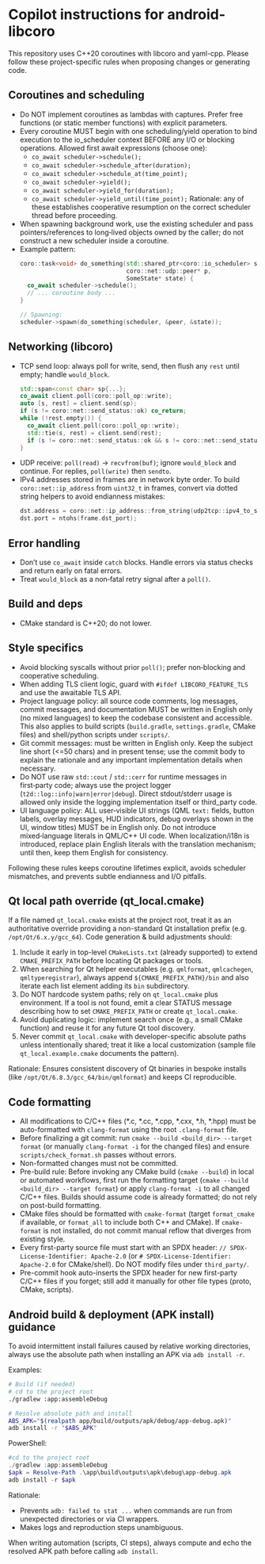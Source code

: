 # Copilot instructions for android-libcoro

This repository uses C++20 coroutines with libcoro and yaml-cpp. Please follow these project-specific rules when proposing changes or generating code.

## Coroutines and scheduling
- Do NOT implement coroutines as lambdas with captures. Prefer free functions (or static member functions) with explicit parameters.
- Every coroutine MUST begin with one scheduling/yield operation to bind execution to the io_scheduler context BEFORE any I/O or blocking operations. Allowed first await expressions (choose one):
  - `co_await scheduler->schedule();`
  - `co_await scheduler->schedule_after(duration);`
  - `co_await scheduler->schedule_at(time_point);`
  - `co_await scheduler->yield();`
  - `co_await scheduler->yield_for(duration);`
  - `co_await scheduler->yield_until(time_point);`
  Rationale: any of these establishes cooperative resumption on the correct scheduler thread before proceeding.
- When spawning background work, use the existing scheduler and pass pointers/references to long‑lived objects owned by the caller; do not construct a new scheduler inside a coroutine.
- Example pattern:
  ```cpp
  coro::task<void> do_something(std::shared_ptr<coro::io_scheduler> scheduler,
                                coro::net::udp::peer* p,
                                SomeState* state) {
    co_await scheduler->schedule();
    // ... coroutine body ...
  }

  // Spawning:
  scheduler->spawn(do_something(scheduler, &peer, &state));
  ```

## Networking (libcoro)
- TCP send loop: always poll for write, send, then flush any `rest` until empty; handle `would_block`.
  ```cpp
  std::span<const char> sp{...};
  co_await client.poll(coro::poll_op::write);
  auto [s, rest] = client.send(sp);
  if (s != coro::net::send_status::ok) co_return;
  while (!rest.empty()) {
    co_await client.poll(coro::poll_op::write);
    std::tie(s, rest) = client.send(rest);
    if (s != coro::net::send_status::ok && s != coro::net::send_status::would_block) co_return;
  }
  ```
- UDP receive: `poll(read)` → `recvfrom(buf)`; ignore `would_block` and continue. For replies, `poll(write)` then `sendto`.
- IPv4 addresses stored in frames are in network byte order. To build `coro::net::ip_address` from `uint32_t` in frames, convert via dotted string helpers to avoid endianness mistakes:
  ```cpp
  dst.address = coro::net::ip_address::from_string(udp2tcp::ipv4_to_string(frame.dst_ip));
  dst.port = ntohs(frame.dst_port);
  ```
## Error handling
- Don’t use `co_await` inside `catch` blocks. Handle errors via status checks and return early on fatal errors.
- Treat `would_block` as a non‑fatal retry signal after a `poll()`.

## Build and deps
- CMake standard is C++20; do not lower.

## Style specifics
- Avoid blocking syscalls without prior `poll()`; prefer non‑blocking and cooperative scheduling.
- When adding TLS client logic, guard with `#ifdef LIBCORO_FEATURE_TLS` and use the awaitable TLS API.
- Project language policy: all source code comments, log messages, commit messages, and documentation MUST be written in English only (no mixed languages) to keep the codebase consistent and accessible. This also applies to build scripts (`build.gradle`, `settings.gradle`, CMake files) and shell/python scripts under `scripts/`.
 - Git commit messages: must be written in English only. Keep the subject line short (<=50 chars) and in present tense; use the commit body to explain the rationale and any important implementation details when necessary.
 - Do NOT use raw `std::cout` / `std::cerr` for runtime messages in first‑party code; always use the project logger (`t2d::log::info|warn|error|debug`). Direct stdout/stderr usage is allowed only inside the logging implementation itself or third_party code.
 - UI language policy: ALL user‑visible UI strings (QML `text:` fields, button labels, overlay messages, HUD indicators, debug overlays shown in the UI, window titles) MUST be in English only. Do not introduce mixed‑language literals in QML/C++ UI code. When localization/i18n is introduced, replace plain English literals with the translation mechanism; until then, keep them English for consistency.


Following these rules keeps coroutine lifetimes explicit, avoids scheduler mismatches, and prevents subtle endianness and I/O pitfalls.

## Qt local path override (qt_local.cmake)
If a file named `qt_local.cmake` exists at the project root, treat it as an authoritative override providing a non-standard Qt installation prefix (e.g. `/opt/Qt/6.x.y/gcc_64`). Code generation & build adjustments should:
1. Include it early in top-level `CMakeLists.txt` (already supported) to extend `CMAKE_PREFIX_PATH` before locating Qt packages or tools.
2. When searching for Qt helper executables (e.g. `qmlformat`, `qmlcachegen`, `qmltyperegistrar`), always append `${CMAKE_PREFIX_PATH}/bin` and also iterate each list element adding its `bin` subdirectory.
3. Do NOT hardcode system paths; rely on `qt_local.cmake` plus environment. If a tool is not found, emit a clear STATUS message describing how to set `CMAKE_PREFIX_PATH` or create `qt_local.cmake`.
4. Avoid duplicating logic: implement search once (e.g., a small CMake function) and reuse it for any future Qt tool discovery.
5. Never commit `qt_local.cmake` with developer-specific absolute paths unless intentionally shared; treat it like a local customization (sample file `qt_local.example.cmake` documents the pattern).

Rationale: Ensures consistent discovery of Qt binaries in bespoke installs (like `/opt/Qt/6.8.3/gcc_64/bin/qmlformat`) and keeps CI reproducible.

## Code formatting
- All modifications to C/C++ files (*.c, *.cc, *.cpp, *.cxx, *.h, *.hpp) must be auto-formatted with `clang-format` using the root `.clang-format` file.
- Before finalizing a git commit: run `cmake --build <build_dir> --target format` (or manually `clang-format -i` for the changed files) and ensure `scripts/check_format.sh` passes without errors.
- Non-formatted changes must not be committed.
- Pre-build rule: Before invoking any CMake build (`cmake --build`) in local or automated workflows, first run the formatting target (`cmake --build <build_dir> --target format`) or apply `clang-format -i` to all changed C/C++ files. Builds should assume code is already formatted; do not rely on post-build formatting.
 - CMake files should be formatted with `cmake-format` (target `format_cmake` if available, or `format_all` to include both C++ and CMake). If `cmake-format` is not installed, do not commit manual reflow that diverges from existing style.
 - Every first-party source file must start with an SPDX header: `// SPDX-License-Identifier: Apache-2.0` (or `# SPDX-License-Identifier: Apache-2.0` for CMake/shell). Do NOT modify files under `third_party/`.
 - Pre-commit hook auto-inserts the SPDX header for new first-party C/C++ files if you forget; still add it manually for other file types (proto, CMake, scripts).

## Android build & deployment (APK install) guidance
To avoid intermittent install failures caused by relative working directories, always use the absolute path when installing an APK via `adb install -r`.

Examples:
```bash
# Build (if needed)
# cd to the project root
./gradlew :app:assembleDebug

# Resolve absolute path and install
ABS_APK="$(realpath app/build/outputs/apk/debug/app-debug.apk)"
adb install -r "$ABS_APK"
```

PowerShell:
```powershell
#cd to the project root
./gradlew :app:assembleDebug
$apk = Resolve-Path .\app\build\outputs\apk\debug\app-debug.apk
adb install -r $apk
```

Rationale:
- Prevents `adb: failed to stat ...` when commands are run from unexpected directories or via CI wrappers.
- Makes logs and reproduction steps unambiguous.

When writing automation (scripts, CI steps), always compute and echo the resolved APK path before calling `adb install`.
